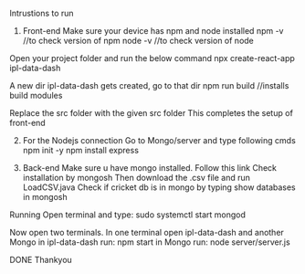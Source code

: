 Intrustions to run
1) Front-end
Make sure your device has npm and node installed
npm -v //to check version of npm
node -v //to check version of node

Open your project folder and run the below command
npx create-react-app ipl-data-dash

A new dir ipl-data-dash gets created, go to that dir
npm run build //installs build modules

Replace the src folder with the given src folder
This completes the setup of front-end

2) For the Nodejs connection
Go to Mongo/server and type following cmds
npm init -y
npm install express

3) Back-end
Make sure u have mongo installed. Follow this link
Check installation by mongosh
Then download the .csv file and run LoadCSV.java
Check if cricket db is in mongo by typing show databases in mongosh

Running
Open terminal and type:
sudo systemctl start mongod

Now open two terminals. In one terminal open ipl-data-dash and another Mongo
in ipl-data-dash run: npm start
in Mongo run: node server/server.js

DONE Thankyou
